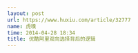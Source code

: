 ```yaml
---
layout: post
url: https://www.huxiu.com/article/32777
name: 虎嗅
time: 2014-04-28 18:34
title: 优酷阿里双向选择背后的逻辑
---
```

